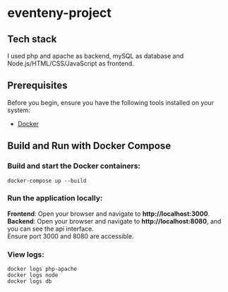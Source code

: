 # eventeny-project

## Tech stack
I used php and apache as backend, mySQL as database and Node.js/HTML/CSS/JavaScript as frontend.

## Prerequisites

Before you begin, ensure you have the following tools installed on your system:

- [Docker](https://www.docker.com/)

## Build and Run with Docker Compose

### Build and start the Docker containers:
```
docker-compose up --build
```

### Run the application locally:
**Frontend**: Open your browser and navigate to **http://localhost:3000**. <br />
**Backend**: Open your browser and navigate to **http://localhost:8080**, and you can see the api interface. <br />
Ensure port 3000 and 8080 are accessible.

### View logs:

```
docker logs php-apache
docker logs node
docker logs db
```